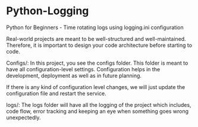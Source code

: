 # Python-Logging
Python for Beginners - Time rotating logs using logging.ini configuration

Real-world projects are meant to be well-structured and well-maintained.
Therefore, it is important to design your code architecture before starting to code.

Configs/:
In this project, you see the configs folder. This folder is meant to have all configuration-level settings.
Configuration helps in the development, deployment as well as in future planning.

If there is any kind of configuration level changes, we will just update the configuration file and restart the service.

logs/:
The logs folder will have all the logging of the project which includes, code flow, error tracking and keeping an eye when something goes wrong unexpectedly.

